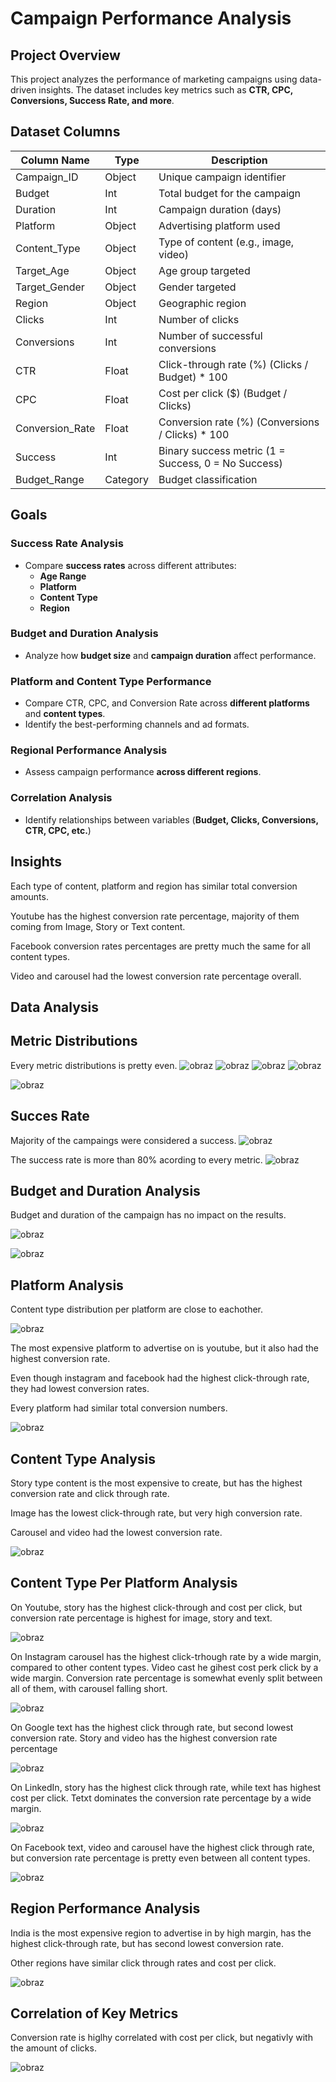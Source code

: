 # Campaign Performance Analysis

## Project Overview
This project analyzes the performance of marketing campaigns using data-driven insights. The dataset includes key metrics such as **CTR, CPC, Conversions, Success Rate, and more**.

## Dataset Columns
| Column Name       | Type  | Description |
|------------------|-------|-------------|
| Campaign_ID      | Object | Unique campaign identifier |
| Budget          | Int  | Total budget for the campaign |
| Duration        | Int  | Campaign duration (days) |
| Platform        | Object | Advertising platform used |
| Content_Type    | Object | Type of content (e.g., image, video) |
| Target_Age      | Object | Age group targeted |
| Target_Gender   | Object | Gender targeted |
| Region         | Object | Geographic region |
| Clicks         | Int  | Number of clicks |
| Conversions    | Int  | Number of successful conversions |
| CTR            | Float | Click-through rate (%) (Clicks / Budget) * 100|
| CPC            | Float | Cost per click ($) (Budget / Clicks)|
| Conversion_Rate | Float | Conversion rate (%) (Conversions / Clicks) * 100|
| Success        | Int  | Binary success metric (1 = Success, 0 = No Success) |
| Budget_Range   | Category | Budget classification |



##  Goals
###  **Success Rate Analysis**
- Compare **success rates** across different attributes:
  - **Age Range**
  - **Platform**
  - **Content Type**
  - **Region**

### **Budget and Duration Analysis**
- Analyze how **budget size** and **campaign duration** affect performance.

### **Platform and Content Type Performance**
- Compare CTR, CPC, and Conversion Rate across **different platforms** and **content types**.
- Identify the best-performing channels and ad formats.

### **Regional Performance Analysis**
- Assess campaign performance **across different regions**.

### **Correlation Analysis**
- Identify relationships between variables (**Budget, Clicks, Conversions, CTR, CPC, etc.**)

## Insights

Each type of content, platform and region has similar total conversion amounts.

Youtube has the highest conversion rate percentage, majority of them coming from Image, Story or Text content.

Facebook conversion rates percentages are pretty much the same for all content types.

Video and carousel had the lowest conversion rate percentage overall.
## Data Analysis


## **Metric Distributions**

Every metric distributions is pretty even.
![obraz](https://github.com/user-attachments/assets/3ab27405-c4e9-4c98-9eb7-7db8217b00f5)
![obraz](https://github.com/user-attachments/assets/6196c217-ffb4-4763-bec4-467227927cb5)
![obraz](https://github.com/user-attachments/assets/8b38aa32-6653-475a-a9e2-6d1b4a326419)
![obraz](https://github.com/user-attachments/assets/833e873e-b56b-4e66-ba1b-2054d6f9af08)


![obraz](https://github.com/user-attachments/assets/22499b5a-0728-4462-affa-8f297a27d14f)


## **Succes Rate**

Majority of the campaings were considered a success.
![obraz](https://github.com/user-attachments/assets/315932c1-d4b9-4cef-ab98-d11cbe0666da)

The success rate is more than 80% acording to every metric.
![obraz](https://github.com/user-attachments/assets/7a958795-206a-413a-b2ad-ea13f4584bcc)

## **Budget and Duration Analysis**

Budget and duration of the campaign has no impact on the results.

![obraz](https://github.com/user-attachments/assets/fb4423af-1bfc-4ddb-8672-dfd7dc83826e)

![obraz](https://github.com/user-attachments/assets/a0d51e3e-fb7d-4357-813e-5de4e05b5fa4)


## **Platform Analysis**

Content type distribution per platform are close to eachother. 

![obraz](https://github.com/user-attachments/assets/48590c69-45e5-4480-8831-ba1d7d9741f5)

The most expensive platform to advertise on is youtube, but it also had the highest conversion rate.

Even though instagram and facebook had the highest click-through rate, they had lowest conversion rates.

Every platform had similar total conversion numbers.

![obraz](https://github.com/user-attachments/assets/5b1e364f-5695-42b7-b478-9c20d335302d)


## **Content Type Analysis**

Story type content is the most expensive to create, but has the highest conversion rate and click through rate.

Image has the lowest click-through rate, but very high conversion rate.

Carousel and video had the lowest conversion rate.

![obraz](https://github.com/user-attachments/assets/c443685c-ad51-4aca-94e9-45d14a994022)


## **Content Type Per Platform Analysis**

On Youtube, story has the highest click-through and cost per click, but conversion rate percentage is highest for image, story and text.

![obraz](https://github.com/user-attachments/assets/c28a2e9e-313d-4b3b-9c78-0a8d2a29f70b)

On Instagram carousel has the highest click-trhough rate by a wide margin, compared to other content types.
Video cast he gihest cost perk click by a wide margin.
Conversion rate percentage is somewhat evenly split between all of them, with carousel falling short.

![obraz](https://github.com/user-attachments/assets/9e6a8eb2-78e4-4c25-a75b-2d780d74334a)


On Google text has the highest click through rate, but second lowest conversion rate.
Story and video has the highest conversion rate percentage

![obraz](https://github.com/user-attachments/assets/6ea6a634-e95c-47ae-a127-e3417d495030)

On LinkedIn, story has the highest click through rate, while text has highest cost per click.
Tetxt dominates the conversion rate percentage by a wide margin.

![obraz](https://github.com/user-attachments/assets/530cca5b-77df-48db-8f74-d748f7c3b64c)

On Facebook text, video and carousel have the highest click through rate, but conversion rate percentage is pretty even between all content types.

![obraz](https://github.com/user-attachments/assets/bb8514b8-26e2-48d1-9429-3102549bcdc6)


## **Region Performance Analysis**

India is the most expensive region to advertise in by high margin, has the highest click-through rate, but has second lowest conversion rate.

Other regions have similar click through rates and cost per click.

![obraz](https://github.com/user-attachments/assets/3435182f-844a-46a4-a0ac-e80cd16084c2)


## **Correlation of Key Metrics**

Conversion rate is higlhy correlated with cost per click, but negativly with the amount of clicks.

![obraz](https://github.com/user-attachments/assets/83e3251e-8227-4f66-ac4f-a97a8cd13fb4)


